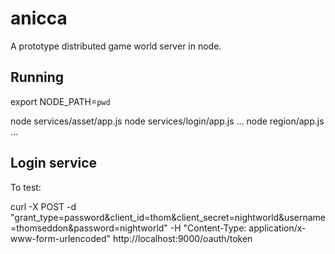 # anicca #

A prototype distributed game world server in node.

## Running ##

export NODE_PATH=`pwd`

node services/asset/app.js
node services/login/app.js
...
node region/app.js
...

## Login service ##

To test:

curl -X POST -d "grant_type=password&client_id=thom&client_secret=nightworld&username=thomseddon&password=nightworld" -H "Content-Type: application/x-www-form-urlencoded" http://localhost:9000/oauth/token
